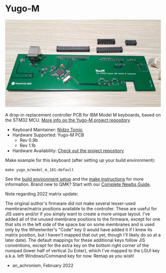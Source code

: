 # Yugo-M

![Yugo-M](https://raw.githubusercontent.com/tomic1785/Yugo-M-controller-project/master/Pictures/rev_09b.jpg)

A drop-in replacement controller PCB for IBM Model M keyboards, based on the STM32 MCU. [More info on the Yugo-M project repository](https://github.com/tomic1785/Yugo-M-controller-project)

* Keyboard Maintainer: [Nidzo Tomic](https://github.com/tomic1785)
* Hardware Supported: Yugo-M PCB
    * Rev 0.9b
    * Rev 1.1b
* Hardware Availability: [Check out the project repository](https://github.com/tomic1785/Yugo-M-controller-project)

Make example for this keyboard (after setting up your build environment):

    make yugo_m/model_m_101:default

See the [build environment setup](https://docs.qmk.fm/#/getting_started_build_tools) and the [make instructions](https://docs.qmk.fm/#/getting_started_make_guide) for more information. Brand new to QMK? Start with our [Complete Newbs Guide](https://docs.qmk.fm/#/newbs).



Note regarding 2022 matrix update:

The original author's firmware did not make several lesser-used membrane/matrix positions available to the controller. These are useful for JIS users and/or if you simply want to create a more unique layout. I've added all of the unused membrane positions to the firmware, except for one that sits in the left side of the space bar on some membranes and is used only by the Wheelwriter's "Code" key (I would have added it if I knew its matrix position, but I haven't mapped that out yet, though I'll likely do so at a later date). The default mappings for these additional keys follow JIS conventions, except for the extra key on the bottom right corner of the numpad (lower half of vertical 2u Enter), which I've mapped to the LGUI key a.k.a. left Windows/Command key for now. Remap as you wish!

- an_achronism, February 2022